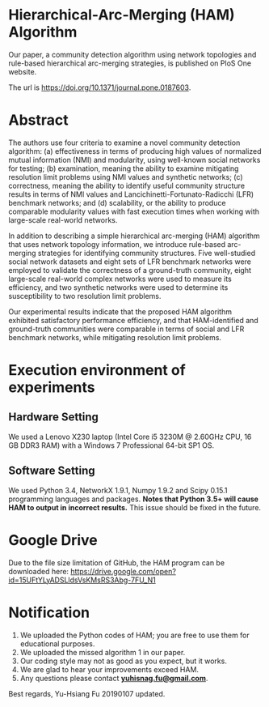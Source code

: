 # Hierarchical-Arc-Merging (HAM) Algorithm
Our paper, a community detection algorithm using network topologies and rule-based hierarchical arc-merging strategies,  is published on PloS One website.

The url is https://doi.org/10.1371/journal.pone.0187603.

# Abstract
The authors use four criteria to examine a novel community detection algorithm: (a) effectiveness in terms of producing high values of normalized mutual information (NMI) and modularity, using well-known social networks for testing; (b) examination, meaning the ability to examine mitigating resolution limit problems using NMI values and synthetic networks; (c) correctness, meaning the ability to identify useful community structure results in terms of NMI values and Lancichinetti-Fortunato-Radicchi (LFR) benchmark networks; and (d) scalability, or the ability to produce comparable modularity values with fast execution times when working with large-scale real-world networks.

In addition to describing a simple hierarchical arc-merging (HAM) algorithm that uses network topology information, we introduce rule-based arc-merging strategies for identifying community structures. Five well-studied social network datasets and eight sets of LFR benchmark networks were employed to validate the correctness of a ground-truth community, eight large-scale real-world complex networks were used to measure its efficiency, and two synthetic networks were used to determine its susceptibility to two resolution limit problems.

Our experimental results indicate that the proposed HAM algorithm exhibited satisfactory performance efficiency, and that HAM-identified and ground-truth communities were comparable in terms of social and LFR benchmark networks, while mitigating resolution limit problems.

# Execution environment of experiments
## Hardware Setting
We used a Lenovo X230 laptop (Intel Core i5 3230M @ 2.60GHz CPU, 16 GB DDR3 RAM) with a Windows 7 Professional 64-bit SP1 OS.

## Software Setting
We used Python 3.4, NetworkX 1.9.1, Numpy 1.9.2 and Scipy 0.15.1 programming languages and packages. **Notes that Python 3.5+ will cause HAM to output in incorrect results.** This issue should be fixed in the future.

# Google Drive
Due to the file size limitation of GitHub, the HAM program can be downloaded here:
https://drive.google.com/open?id=15UFtYLyADSLldsVsKMsRS3Abg-7FU_N1

# Notification
1. We uploaded the Python codes of HAM; you are free to use them for educational purposes.
2. We uploaded the missed algorithm 1 in our paper.
3. Our coding style may not as good as you expect, but it works.
4. We are glad to hear your improvements exceed HAM.
5. Any questions please contact **yuhisnag.fu@gmail.com**.

Best regards,
Yu-Hsiang Fu 20190107 updated.
